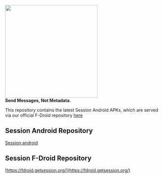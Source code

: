 <img src="https://raw.githubusercontent.com/oxen-io/session-website/main/public/assets/images/logo.png" width="300px">
<br>
<b>Send Messages, Not Metadata.</b>
<br>

This repository contains the latest Session Android APKs, which are served via our official F-Droid repository [here](https://fdroid.getsession.org/) 

## Session Android Repository
[Session android](https://github.com/oxen-io/session-android)
## Session F-Droid Repository
[https://fdroid.getsession.org/](https://fdroid.getsession.org/)
